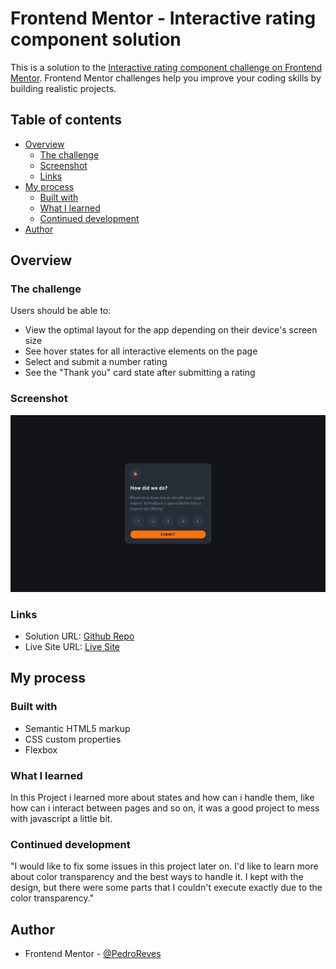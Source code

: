 # Frontend Mentor - Interactive rating component solution

This is a solution to the [Interactive rating component challenge on Frontend Mentor](https://www.frontendmentor.io/challenges/interactive-rating-component-koxpeBUmI). Frontend Mentor challenges help you improve your coding skills by building realistic projects. 

## Table of contents

- [Overview](#overview)
  - [The challenge](#the-challenge)
  - [Screenshot](#screenshot)
  - [Links](#links)
- [My process](#my-process)
  - [Built with](#built-with)
  - [What I learned](#what-i-learned)
  - [Continued development](#continued-development)
- [Author](#author)

## Overview

### The challenge

Users should be able to:

- View the optimal layout for the app depending on their device's screen size
- See hover states for all interactive elements on the page
- Select and submit a number rating
- See the "Thank you" card state after submitting a rating

### Screenshot

![](./screenshot.jpg)

### Links

- Solution URL: [Github Repo](https://github.com/PedroReves/Rating-Component)
- Live Site URL: [Live Site](https://pedroreves.github.io/Rating-Component/)

## My process

### Built with

- Semantic HTML5 markup
- CSS custom properties
- Flexbox

### What I learned

In this Project i learned more about states and how can i handle them, like how can i interact between pages and so on, it was a good project to mess with javascript a little bit.

### Continued development

"I would like to fix some issues in this project later on. I'd like to learn more about color transparency and the best ways to handle it. I kept with the design, but there were some parts that I couldn't execute exactly due to the color transparency."

## Author

- Frontend Mentor - [@PedroReves](https://www.frontendmentor.io/profile/PedroReves)

